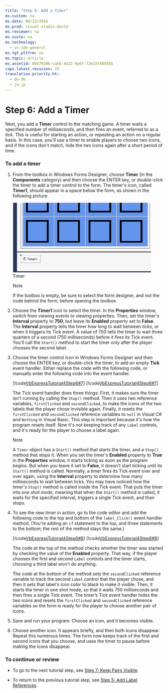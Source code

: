 ```yaml
---
title: "Step 6: Add a Timer"
ms.custom: na
ms.date: 09/22/2016
ms.prod: visual-studio-dev14
ms.reviewer: na
ms.suite: na
ms.technology: 
  - vs-ide-general
ms.tgt_pltfrm: na
ms.topic: article
ms.assetid: 09e7930b-cab6-4a22-9a6f-72e23f489585
caps.latest.revision: 25
translation.priority.ht: 
  - de-de
  - ja-jp
---
```

# Step 6: Add a Timer
Next, you add a **Timer** control to the matching game. A timer waits a specified number of milliseconds, and then fires an event, referred to as a *tick*. This is useful for starting an action, or repeating an action on a regular basis. In this case, you'll use a timer to enable players to choose two icons, and if the icons don't match, hide the two icons again after a short period of time.  
  
### To add a timer  
  
1.  From the toolbox in Windows Forms Designer, choose **Timer** (in the **Components** category) and then choose the ENTER key, or double-click the timer to add a timer control to the form. The timer's icon, called **Timer1**, should appear in a space below the form, as shown in the following picture.  
  
     ![Timer](../vs140/media/express_timer.png "Express_Timer")  
Timer  
  
    > [!NOTE]
    >  If the toolbox is empty, be sure to select the form designer, and not the code behind the form, before opening the toolbox.  
  
2.  Choose the **Timer1** icon to select the timer. In the **Properties** window, switch from viewing events to viewing properties. Then, set the timer's **Interval** property to **750**, but leave its **Enabled** property set to **False**. The **Interval** property tells the timer how long to wait between *ticks*, or when it triggers its Tick event. A value of 750 tells the timer to wait three quarters of a second (750 milliseconds) before it fires its Tick event. You'll call the `Start()` method to start the timer only after the player chooses the second label.  
  
3.  Choose the timer control icon in Windows Forms Designer and then choose the ENTER key, or double-click the timer, to add an empty **Tick** event handler. Either replace the code with the following code, or manually enter the following code into the event handler.  
  
     [!code[VbExpressTutorial4Step6#7](../vs140/codesnippet/CSharp/step-6--add-a-timer_1.cs)]
[!code[VbExpressTutorial4Step6#7](../vs140/codesnippet/VisualBasic/step-6--add-a-timer_1.vb)]
  
  
     The Tick event handler does three things: First, it makes sure the timer isn't running by calling the `Stop()` method. Then it uses two reference variables, `firstClicked` and `secondClicked`, to make the icons of the two labels that the player chose invisible again. Finally, it resets the `firstClicked` and `secondClicked` reference variables to `null` in Visual C# and `Nothing` in Visual Basic. This step is important because it's how the program resets itself. Now it's not keeping track of any `Label` controls, and it's ready for the player to choose a label again.  
  
    > [!NOTE]
    >  A `Timer` object has a `Start()` method that starts the timer, and a `Stop()` method that stops it. When you set the timer's **Enabled** property to **True** in the **Properties** window, it starts ticking as soon as the program begins. But when you leave it set to **False**, it doesn't start ticking until its `Start()` method is called. Normally, a timer fires its Tick event over and over again, using the **Interval** property to determine how many milliseconds to wait between ticks. You may have noticed how the timer's `Stop()` method is called inside the Tick event. That puts the timer into *one shot mode*, meaning that when the `Start()` method is called, it waits for the specified interval, triggers a single Tick event, and then stops.  
  
4.  To see the new timer in action, go to the code editor and add the following code to the top and bottom of the `label_Click()` event handler method. (You're adding an `if` statement to the top, and three statements to the bottom; the rest of the method stays the same.)  
  
     [!code[VbExpressTutorial4Step6#8](../vs140/codesnippet/CSharp/step-6--add-a-timer_2.cs)]
[!code[VbExpressTutorial4Step6#8](../vs140/codesnippet/VisualBasic/step-6--add-a-timer_2.vb)]
  
  
     The code at the top of the method checks whether the timer was started by checking the value of the **Enabled** property. That way, if the player chooses the first and second `Label` controls and the timer starts, choosing a third label won't do anything.  
  
     The code at the bottom of the method sets the `secondClicked` reference variable to track the second `Label` control that the player chose, and then it sets that label's icon color to black to make it visible. Then, it starts the timer in one shot mode, so that it waits 750 milliseconds and then fires a single Tick event. The timer’s Tick event handler hides the two icons and resets the `firstClicked` and `secondClicked` reference variables so the form is ready for the player to choose another pair of icons.  
  
5.  Save and run your program. Choose an icon, and it becomes visible.  
  
6.  Choose another icon. It appears briefly, and then both icons disappear. Repeat this numerous times. The form now keeps track of the first and second icons that you choose, and uses the timer to pause before making the icons disappear.  
  
### To continue or review  
  
-   To go to the next tutorial step, see [Step 7: Keep Pairs Visible](../vs140/step-7--keep-pairs-visible.md).  
  
-   To return to the previous tutorial step, see [Step 5: Add Label References](../vs140/step-5--add-label-references.md).
